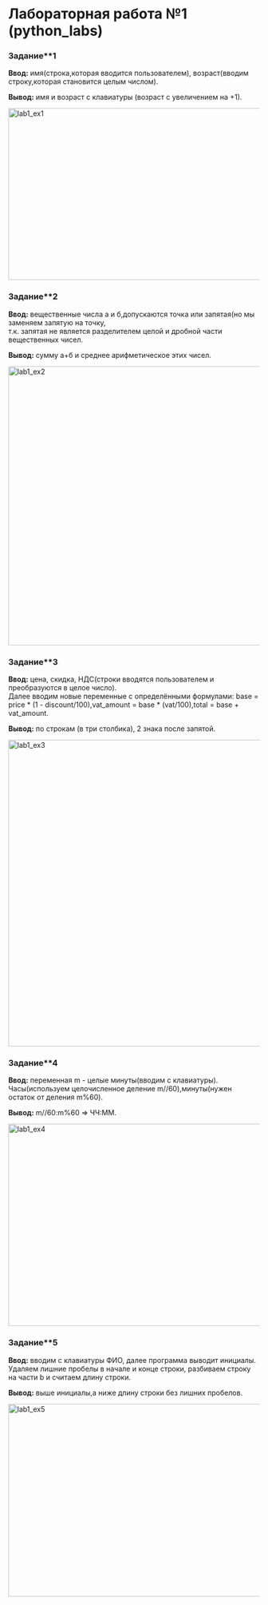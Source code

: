 <h1>Лабораторная работа №1 (python_labs)</h1>
<h3><p>Задание**1</p></h3>
<p><strong>Ввод:</strong> имя(строка,которая вводится пользователем), возраст(вводим строку,которая становится целым числом).</p>
<p><strong>Вывод:</strong> имя и возраст с клавиатуры (возраст с увеличением на +1).</p>
<img width="1093" height="344" alt="lab1_ex1" src="https://github.com/user-attachments/assets/cf58cc99-5efa-415b-9b4d-d00c573be714" />
<h3><p>Задание**2</p></h3>
<p><strong>Ввод:</strong> вещественные числа а и б,допускаются точка или запятая(но мы заменяем запятую на точку,<br>
  т.к. запятая не является разделителем целой и дробной части вещественных чисел.</p>
<p><strong>Вывод:</strong>  сумму а+б и среднее арифметическое этих чисел.</p>
<img width="1226" height="559" alt="lab1_ex2" src="https://github.com/user-attachments/assets/62526810-712e-4c88-a436-4e0afec5ea1d" />
<h3><p>Задание**3</p></h3>
<p><strong>Ввод:</strong> цена, скидка, НДС(строки вводятся пользователем и преобразуются в целое число).<br>
Далее вводим новые переменные с определёнными формулами: base = price * (1 - discount/100),vat_amount = base * (vat/100),total = base + vat_amount.</p>
<p><strong>Вывод:</strong>  по строкам (в три столбика), 2 знака после запятой.</p>
<img width="1208" height="614" alt="lab1_ex3" src="https://github.com/user-attachments/assets/994fca47-9217-4c0d-8e9f-772525b6b445" />
<h3><p>Задание**4</p></h3>
<p><strong>Ввод:</strong> переменная m - целые минуты(вводим с клавиатуры).<br>
Часы(используем целочисленное деление m//60),минуты(нужен остаток от деления m%60).</p>
<p><strong>Вывод:</strong> m//60:m%60 => ЧЧ:ММ.</p>
<img width="654" height="405" alt="lab1_ex4" src="https://github.com/user-attachments/assets/82bfd487-a9cc-4516-a288-0870d00e3865" />
<h3><p>Задание**5</p></h3>
<p><strong>Ввод:</strong> вводим с клавиатуры ФИО, далее программа выводит инициалы.<br>
Удаляем лишние пробелы в начале и конце строки, разбиваем строку на части b и считаем длину строки.</p>
<p><strong>Вывод:</strong>  выше инициалы,а ниже длину строки без лишних пробелов.</p>
<img width="760" height="386" alt="lab1_ex5" src="https://github.com/user-attachments/assets/c9801dc2-489f-4e41-b899-c72fd02bbbb6" />
